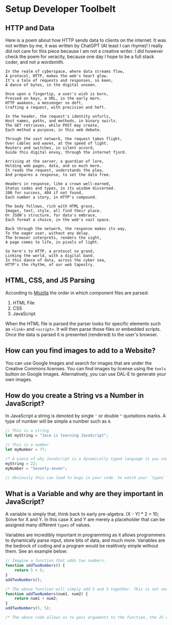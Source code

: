 # Setup Developer Toolbelt

## HTTP and Data

Here is a poem about how HTTP sends data to clients on the internet. It was not written by me, it was written by ChatGPT (At least I can rhyme)!
I really did not care for this piece because I am not a creative writer. I did however check the poem for veracity, because one day I hope to be
a full stack coder, and not a wordsmith.

```Text
In the realm of cyberspace, where data streams flow,
A protocol, HTTP, makes the web's heart glow.
It's a tale of requests and responses, so keen,
A dance of bytes, in the digital unseen.

Once upon a fingertip, a user's wish is born,
Pressed on keys, a URL, in the early morn.
HTTP awakens, a messenger so deft,
Crafting a request, with precision and heft.

In the header, the request's identity unfurls,
Host names, paths, and methods, in binary swirls.
The GET retrieves, while POST may create,
Each method a purpose, in this web debate.

Through the vast network, the request takes flight,
Over cables and waves, at the speed of light.
Routers and switches, in silent accord,
Guide this digital envoy, through the internet fjord.

Arriving at the server, a guardian of lore,
Holding web pages, data, and so much more.
It reads the request, understands the plea,
And prepares a response, to set the data free.

Headers in response, like a crown well-earned,
Status codes and types, in its wisdom discerned.
200 for success, 404 if not found,
Each number a story, in HTTP's compound.

The body follows, rich with HTML grace,
Images, text, style, all find their place.
Or JSON's structure, for data's embrace,
Each format a choice, in the web's vast space.

Back through the network, the response makes its way,
To the eager user, without any delay.
The browser interprets, renders the sight,
A page comes to life, in pixels of light.

So here's to HTTP, a protocol so grand,
Linking the world, with a digital band.
In this dance of data, across the cyber sea,
HTTP's the rhythm, of our web tapestry.
```

## HTML, CSS, and JS Parsing

According to [Mozilla](https://developer.mozilla.org/en-US/docs/Learn/Getting_started_with_the_web/How_the_Web_works) the order
in which component files are parsed:

1. HTML File
2. CSS
3. JavaScript

When the HTML file is parsed the parser looks for specific elements such as `<link>` and `<script>`. It will then parse those files or embedded
scripts. Once the data is parsed it is presented (rendered) to the user's browser.

## How can you find images to add to a Website?

You can use Google Images and search for images that are under the Creative Commons licenses. You can find images by license using the `tools` button on Google Images. Alternatively, you can use DAL-E to generate your own images.

## How do you create a String vs a Number in JavaScript?

In JavaScript a string is denoted by single `'` or double `"` quotations marks. A type of number will be simple a number such as `8`.

```JavaScript
// This is a string
let myString = "Jace is learning JavaScript";

// This is a number
let myNumber = 77;

/* A piece of why JavaScript is a dynamically typed language is you could change the type of the variable later in the code. */
myString = 22;
myNumber = "Seventy-seven";

// Obviously this can lead to bugs in your code. So watch your `types` closesly. =)

```

## What is a Variable and why are they important in JavaScript?

A variable is simply that, think back to early pre-algebra. (X - Y) * 2 = 10; Solve for X and Y. In this case X and Y are merely a placeholder that can be assigned many different `types` of values.

Variables are incredibly important in programming as it allows programmers to dynamically parse input, store bits of data, and much more. Variables are the bedrock of coding and a program would be realitively simple without them. See an example below:

```JavaScript
// Imagine a function that adds two numbers.
function addTwoNumbers() {
    return 5 + 5;    
}
addTwoNumbers();

/* The above function will simply add 5 and 5 together. This is not very useful. Now imagine the below code. */
function addTwoNumbers(num1, num2) {
    return num1 + num2;
}
addTwoNumbers(5, 5);

/* The above code allows us to pass arguments to the function, the JS compiler knows the function needs the arguments because we set the `parameters` in the function declaration. */
```
